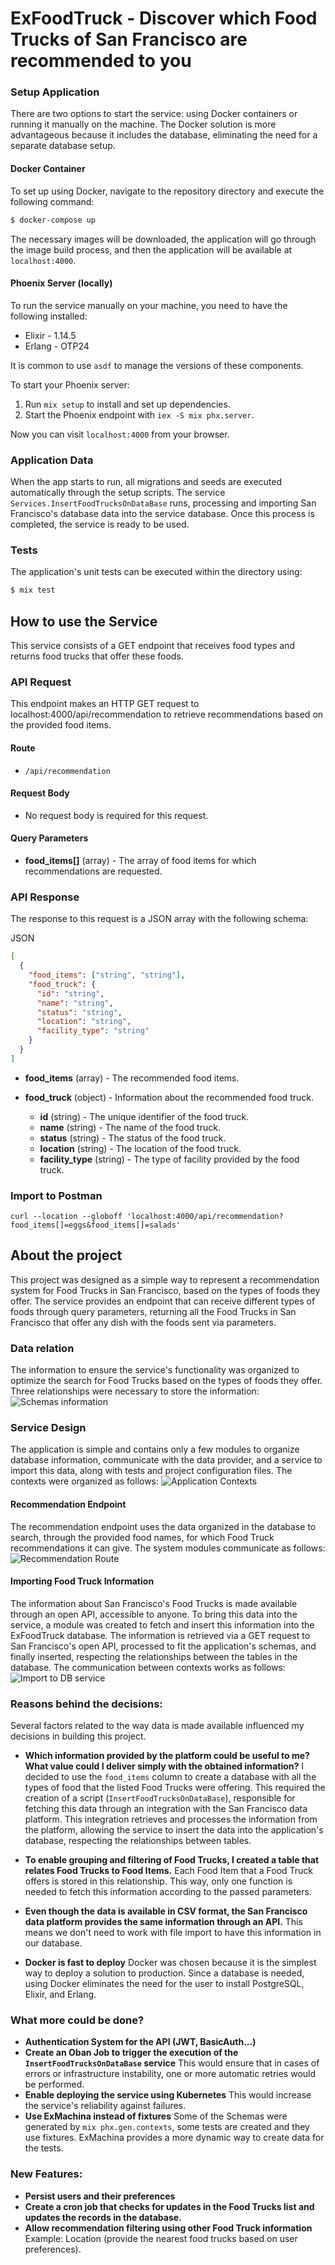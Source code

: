 # ExFoodTruck - Discover which Food Trucks of San Francisco are recommended to you

### Setup Application

There are two options to start the service: using Docker containers or running it manually on the machine. The Docker solution is more advantageous because it includes the database, eliminating the need for a separate database setup.

#### Docker Container

To set up using Docker, navigate to the repository directory and execute the following command:

```bash
$ docker-compose up
```

The necessary images will be downloaded, the application will go through the image build process, and then the application will be available at `localhost:4000`.

#### Phoenix Server (locally)

To run the service manually on your machine, you need to have the following installed:

- Elixir - 1.14.5
- Erlang - OTP24

It is common to use `asdf` to manage the versions of these components.

To start your Phoenix server:

1. Run `mix setup` to install and set up dependencies.
2. Start the Phoenix endpoint with `iex -S mix phx.server`.

Now you can visit `localhost:4000` from your browser.

### Application Data

When the app starts to run, all migrations and seeds are executed automatically through the setup scripts. The service `Services.InsertFoodTrucksOnDataBase` runs, processing and importing San Francisco's database data into the service database. Once this process is completed, the service is ready to be used.

### Tests

The application's unit tests can be executed within the directory using:

```bash
$ mix test
```

## How to use the Service

This service consists of a GET endpoint that receives food types and returns food trucks that offer these foods.

### API Request

This endpoint makes an HTTP GET request to localhost:4000/api/recommendation to retrieve recommendations based on the provided food items.

#### Route

- `/api/recommendation`

#### Request Body

- No request body is required for this request.

#### Query Parameters

- **food_items[]** (array) - The array of food items for which recommendations are requested.

### API Response

The response to this request is a JSON array with the following schema:

JSON

```json
[
  {
    "food_items": ["string", "string"],
    "food_truck": {
      "id": "string",
      "name": "string",
      "status": "string",
      "location": "string",
      "facility_type": "string"
    }
  }
]
```

- **food_items** (array) - The recommended food items.
- **food_truck** (object) - Information about the recommended food truck.

  - **id** (string) - The unique identifier of the food truck.
  - **name** (string) - The name of the food truck.
  - **status** (string) - The status of the food truck.
  - **location** (string) - The location of the food truck.
  - **facility_type** (string) - The type of facility provided by the food truck.

### Import to Postman

```curl
curl --location --globoff 'localhost:4000/api/recommendation?food_items[]=eggs&food_items[]=salads'
```

## About the project

This project was designed as a simple way to represent a recommendation system for Food Trucks in San Francisco, based on the types of foods they offer. The service provides an endpoint that can receive different types of foods through query parameters, returning all the Food Trucks in San Francisco that offer any dish with the foods sent via parameters.

### Data relation

The information to ensure the service's functionality was organized to optimize the search for Food Trucks based on the types of foods they offer. Three relationships were necessary to store the information:
![Schemas information](assets/db.png)

### Service Design

The application is simple and contains only a few modules to organize database information, communicate with the data provider, and a service to import this data, along with tests and project configuration files. The contexts were organized as follows:
![Application Contexts](assets/contexts.png)

#### Recommendation Endpoint

The recommendation endpoint uses the data organized in the database to search, through the provided food names, for which Food Truck recommendations it can give. The system modules communicate as follows:
![Recommendation Route](assets/endpoint.png)

#### Importing Food Truck Information

The information about San Francisco's Food Trucks is made available through an open API, accessible to anyone. To bring this data into the service, a module was created to fetch and insert this information into the ExFoodTruck database. The information is retrieved via a GET request to San Francisco's open API, processed to fit the application's schemas, and finally inserted, respecting the relationships between the tables in the database. The communication between contexts works as follows:
![Import to DB service](assets/service.png)

### Reasons behind the decisions:

Several factors related to the way data is made available influenced my decisions in building this project.

- **Which information provided by the platform could be useful to me? What value could I deliver simply with the obtained information?**
  I decided to use the `food_items` column to create a database with all the types of food that the listed Food Trucks were offering. This required the creation of a script (`InsertFoodTrucksOnDataBase`), responsible for fetching this data through an integration with the San Francisco data platform. This integration retrieves and processes the information from the platform, allowing the service to insert the data into the application's database, respecting the relationships between tables.

- **To enable grouping and filtering of Food Trucks, I created a table that relates Food Trucks to Food Items.**
  Each Food Item that a Food Truck offers is stored in this relationship. This way, only one function is needed to fetch this information according to the passed parameters.

- **Even though the data is available in CSV format, the San Francisco data platform provides the same information through an API.**
  This means we don't need to work with file import to have this information in our database.

- **Docker is fast to deploy**
  Docker was chosen because it is the simplest way to deploy a solution to production. Since a database is needed, using Docker eliminates the need for the user to install PostgreSQL, Elixir, and Erlang.

### What more could be done?

- **Authentication System for the API (JWT, BasicAuth...)**
- **Create an Oban Job to trigger the execution of the `InsertFoodTrucksOnDataBase` service**
  This would ensure that in cases of errors or infrastructure instability, one or more automatic retries would be performed.
- **Enable deploying the service using Kubernetes**
  This would increase the service's reliability against failures.
- **Use ExMachina instead of fixtures**
  Some of the Schemas were generated by `mix phx.gen.contexts`, some tests are created and they use fixtures. ExMachina provides a more dynamic way to create data for the tests.

### New Features:

- **Persist users and their preferences**
- **Create a cron job that checks for updates in the Food Trucks list and updates the records in the database.**
- **Allow recommendation filtering using other Food Truck information**
  Example: Location (provide the nearest food trucks based on user preferences).
